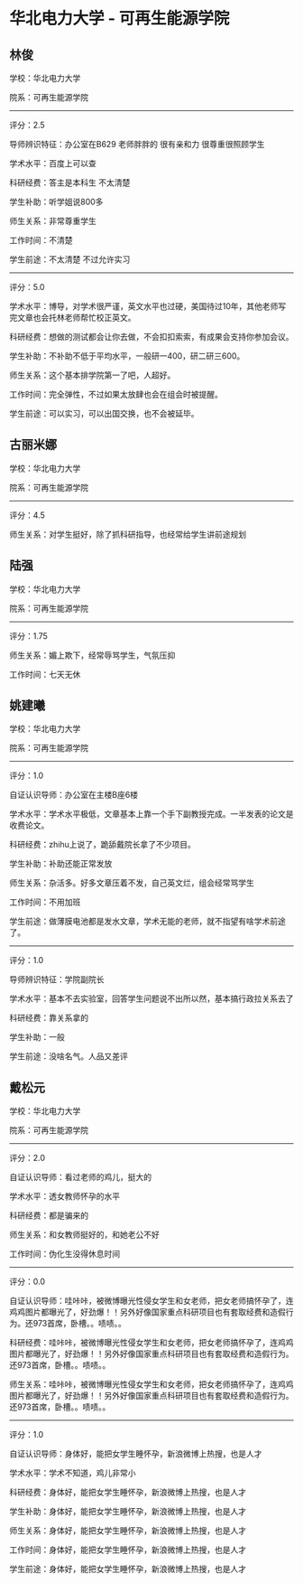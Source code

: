 # 华北电力大学 - 可再生能源学院

## 林俊

学校：华北电力大学

院系：可再生能源学院

* * *

评分：2.5

导师辨识特征：办公室在B629 老师胖胖的 很有亲和力 很尊重很照顾学生

学术水平：百度上可以查

科研经费：答主是本科生 不太清楚

学生补助：听学姐说800多

师生关系：非常尊重学生

工作时间：不清楚

学生前途：不太清楚 不过允许实习

* * *

评分：5.0

学术水平：博导，对学术很严谨，英文水平也过硬，美国待过10年，其他老师写完文章也会托林老师帮忙校正英文。

科研经费：想做的测试都会让你去做，不会扣扣索索，有成果会支持你参加会议。

学生补助：不补助不低于平均水平，一般研一400，研二研三600。

师生关系：这个基本排学院第一了吧，人超好。

工作时间：完全弹性，不过如果太放肆也会在组会时被提醒。

学生前途：可以实习，可以出国交换，也不会被延毕。

## 古丽米娜

学校：华北电力大学

院系：可再生能源学院

* * *

评分：4.5

师生关系：对学生挺好，除了抓科研指导，也经常给学生讲前途规划

## 陆强

学校：华北电力大学

院系：可再生能源学院

* * *

评分：1.75

师生关系：媚上欺下，经常辱骂学生，气氛压抑

工作时间：七天无休

## 姚建曦

学校：华北电力大学

院系：可再生能源学院

* * *

评分：1.0

自证认识导师：办公室在主楼B座6楼

学术水平：学术水平极低，文章基本上靠一个手下副教授完成。一半发表的论文是收费论文。

科研经费：zhihu上说了，跪舔戴院长拿了不少项目。

学生补助：补助还能正常发放

师生关系：杂活多。好多文章压着不发，自己英文烂，组会经常骂学生

工作时间：不用加班

学生前途：做薄膜电池都是发水文章，学术无能的老师，就不指望有啥学术前途了。

* * *

评分：1.0

导师辨识特征：学院副院长

学术水平：基本不去实验室，回答学生问题说不出所以然，基本搞行政拉关系去了

科研经费：靠关系拿的

学生补助：一般

学生前途：没啥名气。人品又差评

## 戴松元

学校：华北电力大学

院系：可再生能源学院

* * *

评分：2.0

自证认识导师：看过老师的鸡儿，挺大的

学术水平：透女教师怀孕的水平

科研经费：都是骗来的

师生关系：和女教师挺好的，和她老公不好

工作时间：伪化生没得休息时间

* * *

评分：0.0

自证认识导师：哇咔咔，被微博曝光性侵女学生和女老师，把女老师搞怀孕了，连鸡鸡图片都曝光了，好劲爆！！另外好像国家重点科研项目也有套取经费和造假行为。还973首席，卧槽。。啧啧。。

科研经费：哇咔咔，被微博曝光性侵女学生和女老师，把女老师搞怀孕了，连鸡鸡图片都曝光了，好劲爆！！另外好像国家重点科研项目也有套取经费和造假行为。还973首席，卧槽。。啧啧。。

师生关系：哇咔咔，被微博曝光性侵女学生和女老师，把女老师搞怀孕了，连鸡鸡图片都曝光了，好劲爆！！另外好像国家重点科研项目也有套取经费和造假行为。还973首席，卧槽。。啧啧。。

* * *

评分：1.0

自证认识导师：身体好，能把女学生睡怀孕，新浪微博上热搜，也是人才

学术水平：学术不知道，鸡儿非常小

科研经费：身体好，能把女学生睡怀孕，新浪微博上热搜，也是人才

学生补助：身体好，能把女学生睡怀孕，新浪微博上热搜，也是人才

师生关系：身体好，能把女学生睡怀孕，新浪微博上热搜，也是人才

工作时间：身体好，能把女学生睡怀孕，新浪微博上热搜，也是人才

学生前途：身体好，能把女学生睡怀孕，新浪微博上热搜，也是人才